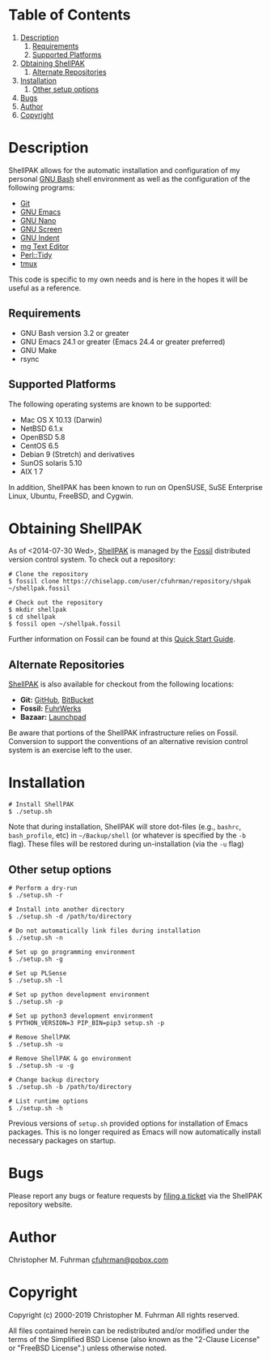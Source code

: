 
# Table of Contents

1.  [Description](#org3550a3d)
    1.  [Requirements](#org10e7540)
    2.  [Supported Platforms](#orgc606ad7)
2.  [Obtaining ShellPAK](#org5f9f8c8)
    1.  [Alternate Repositories](#org6817f71)
3.  [Installation](#org19411f7)
    1.  [Other setup options](#org5e8f648)
4.  [Bugs](#orgb249e6c)
5.  [Author](#orgd358b95)
6.  [Copyright](#org0517210)



<a id="org3550a3d"></a>

# Description

ShellPAK allows for the automatic installation and configuration of
my personal [GNU Bash](http://www.gnu.org/software/bash/) shell environment as well as the configuration
of the following programs:

-   [Git](http://git-scm.com)
-   [GNU Emacs](http://www.gnu.org/software/emacs/)
-   [GNU Nano](https://www.nano-editor.org/)
-   [GNU Screen](http://www.gnu.org/software/screen/)
-   [GNU Indent](https://www.gnu.org/software/indent/)
-   [mg Text Editor](http://homepage.boetes.org/software/mg/)
-   [Perl::Tidy](http://search.cpan.org/~shancock/Perl-Tidy-20140711/lib/Perl/Tidy.pod)
-   [tmux](http://tmux.sourceforge.net)

This code is specific to my own needs and is here in the hopes it
will be useful as a reference.


<a id="org10e7540"></a>

## Requirements

-   GNU Bash version 3.2 or greater
-   GNU Emacs 24.1 or greater (Emacs 24.4 or greater preferred)
-   GNU Make
-   rsync


<a id="orgc606ad7"></a>

## Supported Platforms

The following operating systems are known to be supported:

-   Mac OS X 10.13 (Darwin)
-   NetBSD 6.1.x
-   OpenBSD 5.8
-   CentOS 6.5
-   Debian 9 (Stretch) and derivatives
-   SunOS solaris 5.10
-   AIX 1 7

In addition, ShellPAK has been known to run on OpenSUSE, SuSE
Enterprise Linux, Ubuntu, FreeBSD, and Cygwin.


<a id="org5f9f8c8"></a>

# Obtaining ShellPAK

As of <span class="timestamp-wrapper"><span class="timestamp">&lt;2014-07-30 Wed&gt;</span></span>, [ShellPAK](https://chiselapp.com/user/cfuhrman/repository/shpak/home) is managed by the [Fossil](http://fossil-scm.org)
distributed version control system.  To check out a repository:

    # Clone the repository
    $ fossil clone https://chiselapp.com/user/cfuhrman/repository/shpak ~/shellpak.fossil
    
    # Check out the repository
    $ mkdir shellpak
    $ cd shellpak
    $ fossil open ~/shellpak.fossil

Further information on Fossil can be found at this [Quick Start
Guide](http://www.fossil-scm.org/index.html/doc/trunk/www/quickstart.wiki).


<a id="org6817f71"></a>

## Alternate Repositories

[ShellPAK](https://chiselapp.com/user/cfuhrman/repository/shpak/home) is also available for checkout from the following
locations:

-   **Git:** [GitHub](https://github.com/cfuhrman/shpak), [BitBucket](https://bitbucket.org/chrisfuhrman/shellpak)
-   **Fossil:** [FuhrWerks](https://fossil.fuhrwerks.com/shpak)
-   **Bazaar:** [Launchpad](https://code.launchpad.net/~cfuhrman/shpak/trunk)

Be aware that portions of the ShellPAK infrastructure relies on
Fossil.  Conversion to support the conventions of an alternative
revision control system is an exercise left to the user.


<a id="org19411f7"></a>

# Installation

    # Install ShellPAK
    $ ./setup.sh

Note that during installation, ShellPAK will store dot-files (e.g.,
`bashrc`, `bash_profile`, etc) in `~/Backup/shell` (or whatever is
specified by the `-b` flag).  These files will be restored during
un-installation (via the `-u` flag)


<a id="org5e8f648"></a>

## Other setup options

    # Perform a dry-run
    $ ./setup.sh -r
    
    # Install into another directory
    $ ./setup.sh -d /path/to/directory
    
    # Do not automatically link files during installation
    $ ./setup.sh -n
    
    # Set up go programming environment
    $ ./setup.sh -g
    
    # Set up PLSense
    $ ./setup.sh -l
    
    # Set up python development environment
    $ ./setup.sh -p
    
    # Set up python3 development environment
    $ PYTHON_VERSION=3 PIP_BIN=pip3 setup.sh -p
    
    # Remove ShellPAK
    $ ./setup.sh -u
    
    # Remove ShellPAK & go environment
    $ ./setup.sh -u -g
    
    # Change backup directory
    $ ./setup.sh -b /path/to/directory
    
    # List runtime options
    $ ./setup.sh -h

Previous versions of `setup.sh` provided options for installation
of Emacs packages.  This is no longer required as Emacs will now
automatically install necessary packages on startup.


<a id="orgb249e6c"></a>

# Bugs

Please report any bugs or feature requests by [filing a ticket](https://chiselapp.com/user/cfuhrman/repository/shpak/reportlist) via
the ShellPAK repository website.


<a id="orgd358b95"></a>

# Author

Christopher M. Fuhrman
[cfuhrman@pobox.com](mailto:cfuhrman@pobox.com)


<a id="org0517210"></a>

# Copyright

Copyright (c) 2000-2019 Christopher M. Fuhrman
All rights reserved.

All files contained herein can be redistributed and/or modified
under the terms of the Simplified BSD License (also known as the
"2-Clause License" or "FreeBSD License".) unless otherwise noted.

